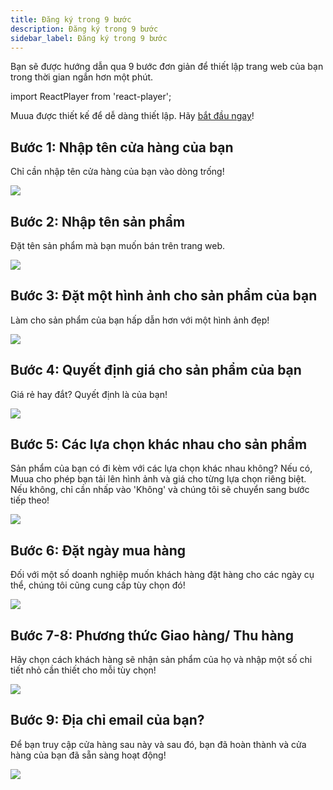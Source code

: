 ```yaml
---
title: Đăng ký trong 9 bước
description: Đăng ký trong 9 bước
sidebar_label: Đăng ký trong 9 bước
---
```


Bạn sẽ được hướng dẫn qua 9 bước đơn giản để thiết lập trang web của bạn trong thời gian ngắn hơn một phút.

import ReactPlayer from 'react-player';

<ReactPlayer
     playing
     controls
     url="https://youtu.be/edGzNFBtN0w"
     width="100%"
   />

Muua được thiết kế để dễ dàng thiết lập. Hãy [bắt đầu ngay](https://muua.com.vn/create)!

## Bước 1: Nhập tên cửa hàng của bạn

Chỉ cần nhập tên cửa hàng của bạn vào dòng trống!

![](/img/docs/batdau/chinbuoc/1.png)

## Bước 2: Nhập tên sản phẩm

Đặt tên sản phẩm mà bạn muốn bán trên trang web.

![](/img/docs/batdau/chinbuoc/2.png)

## Bước 3: Đặt một hình ảnh cho sản phẩm của bạn

Làm cho sản phẩm của bạn hấp dẫn hơn với một hình ảnh đẹp!

![](/img/docs/batdau/chinbuoc/3.png)

## Bước 4: Quyết định giá cho sản phẩm của bạn

Giá rẻ hay đắt? Quyết định là của bạn!

![](/img/docs/batdau/chinbuoc/4.png)

## Bước 5: Các lựa chọn khác nhau cho sản phẩm

Sản phẩm của bạn có đi kèm với các lựa chọn khác nhau không? Nếu có, Muua cho phép bạn tải lên hình ảnh và giá cho từng lựa chọn riêng biệt. Nếu không, chỉ cần nhấp vào 'Không' và chúng tôi sẽ chuyển sang bước tiếp theo!

![](/img/docs/batdau/chinbuoc/5.png)

## Bước 6: Đặt ngày mua hàng

Đối với một số doanh nghiệp muốn khách hàng đặt hàng cho các ngày cụ thể, chúng tôi cũng cung cấp tùy chọn đó!

![](/img/docs/batdau/chinbuoc/6.png)

## Bước 7-8: Phương thức Giao hàng/ Thu hàng

Hãy chọn cách khách hàng sẽ nhận sản phẩm của họ và nhập một số chi tiết nhỏ cần thiết cho mỗi tùy chọn!

![](/img/docs/batdau/chinbuoc/7.png)

## Bước 9: Địa chỉ email của bạn?

Để bạn truy cập cửa hàng sau này và sau đó, bạn đã hoàn thành và cửa hàng của bạn đã sẵn sàng hoạt động!

![](/img/docs/batdau/chinbuoc/9.png)
